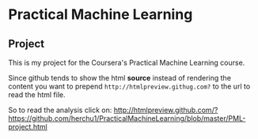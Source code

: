 Practical Machine Learning
==========================

Project
-------

This is my project for the Coursera's Practical Machine Learning course.

Since github tends to show the html __source__ instead of rendering the content you want to prepend `http://htmlpreview.githug.com?` to the url to read the html file.

So to read the analysis click on: 
http://htmlpreview.github.com/?https://github.com/herchu1/PracticalMachineLearning/blob/master/PML-project.html

